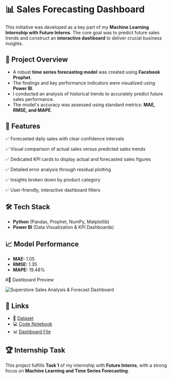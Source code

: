 # 📊 Sales Forecasting Dashboard  

This initiative was developed as a key part of my **Machine Learning Internship with Future Interns**. The core goal was to predict future sales trends and construct an **interactive dashboard** to deliver crucial business insights.  

## 🚀 Project Overview  
- A robust **time series forecasting model** was created using **Facebook Prophet**.  
- The findings and key performance indicators were visualized using **Power BI**.  
- I conducted an analysis of historical trends to accurately predict future sales performance.  
- The model's accuracy was assessed using standard metrics: **MAE, RMSE, and MAPE**.  

## 📂 Features  
✅ Forecasted daily sales with clear confidence intervals  

✅ Visual comparison of actual sales versus predicted sales trends

✅ Dedicated KPI cards to display actual and forecasted sales figures  

✅ Detailed error analysis through residual plotting  

✅ Insights broken down by product category  

✅ User-friendly, interactive dashboard filters 


## 🛠️ Tech Stack  
- **Python** (Pandas, Prophet, NumPy, Matplotlib)  
- **Power BI** (Data Visualization & KPI Dashboards)  

## 📈 Model Performance  
- **MAE:** 1.05  
- **RMSE:** 1.35  
- **MAPE:** 19.48%  

#📸 Dashboard Preview  
 
![Superstore Sales Analysis & Forecast Dashboard](Superstore-Sales-Analysis-and-Forecast-Dashboard.jpeg) 


## 🔗 Links  
- 📂 [Dataset](https://www.kaggle.com/datasets/vivek468/superstore-dataset-final)  
- 💻 [Code Notebook](https://colab.research.google.com/drive/1XsKDa14RoKv-ZTvR_X-ID2v-hptn_KhZ) 
- 📊 [Dashboard File](https://github.com/gkmr907/FUTURE_ML_01/blob/main/ML_Task_1.pbix)  

## 🏆 Internship Task  
This project fulfills **Task 1** of my internship with **Future Interns**, with a strong focus on **Machine Learning and Time Series Forecasting**.

